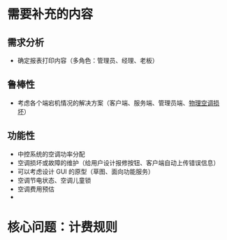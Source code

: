 # 需要补充的内容

## 需求分析

* 确定报表打印内容（多角色：管理员、经理、老板）

## 鲁棒性

* 考虑各个端宕机情况的解决方案（客户端、服务端、管理员端、<u>物理空调损坏</u>）

## 功能性

* 中控系统的空调功率分配
* 空调损坏或故障的维护（给用户设计报修按钮、客户端自动上传错误信息）
* 可以考虑设计 GUI 的原型（草图、面向功能服务）
* 空调节电状态、空调儿童锁
* 空调费用预估
* 

# 核心问题：计费规则